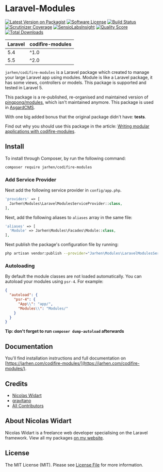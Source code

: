 # Laravel-Modules

[![Latest Version on Packagist](https://img.shields.io/packagist/v/jarhen/codifire-modules.svg?style=flat-square)](https://packagist.org/packages/jarhen/codifire-modules)
[![Software License](https://img.shields.io/badge/license-MIT-brightgreen.svg?style=flat-square)](LICENSE.md)
[![Build Status](https://img.shields.io/travis/nWidart/codifire-modules/1.0.svg?style=flat-square)](https://travis-ci.org/nWidart/codifire-modules)
[![Scrutinizer Coverage](https://img.shields.io/scrutinizer/coverage/g/nWidart/codifire-modules.svg?maxAge=86400&style=flat-square)](https://scrutinizer-ci.com/g/nWidart/codifire-modules/?branch=master)
[![SensioLabsInsight](https://img.shields.io/sensiolabs/i/25320a08-8af4-475e-a23e-3321f55bf8d2.svg?style=flat-square)](https://insight.sensiolabs.com/projects/25320a08-8af4-475e-a23e-3321f55bf8d2)
[![Quality Score](https://img.shields.io/scrutinizer/g/nWidart/codifire-modules.svg?style=flat-square)](https://scrutinizer-ci.com/g/nWidart/codifire-modules)
[![Total Downloads](https://img.shields.io/packagist/dt/jarhen/codifire-modules.svg?style=flat-square)](https://packagist.org/packages/jarhen/codifire-modules)

| **Laravel**  |  **codifire-modules** |
|---|---|
| 5.4  | ^1.0  |
| 5.5  | ^2.0  |

`jarhen/codifire-modules` is a Laravel package which created to manage your large Laravel app using modules. Module is like a Laravel package, it has some views, controllers or models. This package is supported and tested in Laravel 5.

This package is a re-published, re-organised and maintained version of [pingpong/modules](https://github.com/pingpong-labs/modules), which isn't maintained anymore. This package is used in [AsgardCMS](https://asgardcms.com/).

With one big added bonus that the original package didn't have: **tests**.

Find out why you should use this package in the article: [Writing modular applications with codifire-modules](https://nicolaswidart.com/blog/writing-modular-applications-with-codifire-modules).

## Install

To install through Composer, by run the following command:

``` bash
composer require jarhen/codifire-modules
```

### Add Service Provider

Next add the following service provider in `config/app.php`.

``` php
'providers' => [
  Jarhen\Modules\LaravelModulesServiceProvider::class,
],
```

Next, add the following aliases to `aliases` array in the same file:

``` php
'aliases' => [
  'Module' => Jarhen\Modules\Facades\Module::class,
],
```

Next publish the package's configuration file by running:

``` bash
php artisan vendor:publish --provider="Jarhen\Modules\LaravelModulesServiceProvider"
```

### Autoloading

By default the module classes are not loaded automatically. You can autoload your modules using `psr-4`. For example:

``` json
{
  "autoload": {
    "psr-4": {
      "App\\": "app/",
      "Modules\\": "Modules/"
    }
  }
}
```

**Tip: don't forget to run `composer dump-autoload` afterwards**

## Documentation

You'll find installation instructions and full documentation on [https://jarhen.com/codifire-modules/](https://jarhen.com/codifire-modules/).

## Credits

- [Nicolas Widart](https://github.com/jarhen)
- [gravitano](https://github.com/gravitano)
- [All Contributors](../../contributors)

## About Nicolas Widart

Nicolas Widart is a freelance web developer specialising on the Laravel framework. View all my packages [on my website](https://nicolaswidart.com/projects).


## License

The MIT License (MIT). Please see [License File](LICENSE.md) for more information.
